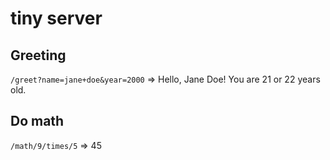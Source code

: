 # tiny server
## Greeting
`/greet?name=jane+doe&year=2000` => Hello, Jane Doe! You are 21 or 22 years old.
## Do math
`/math/9/times/5` => 45
